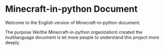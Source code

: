 # Minecraft-in-python Document
Welcome to the English version of Minecraft-in-python document.

The purpose We(the Minecraft-in-python organization) created the multilanguage document is let more people
to understand this project more deeply.
